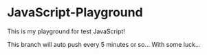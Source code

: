 # JavaScript-Playground
This is my playground for test JavaScript!

This branch will auto push every 5 minutes or so...
With some luck...
